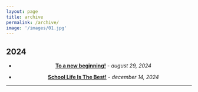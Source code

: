 ```yaml
---
layout: page
title: archive
permalink: /archive/
image: '/images/01.jpg'
---
```

## 2024

<div style="text-align: center;">
  
- **[To a new beginning!](https://mgse-blogs.github.io/2024/08/29/to-a-new-beginning/)** - *august 29, 2024*

- **[School Life Is The Best!](https://mgse-blogs.github.io/2024/12/14/School-Life-Is-The-Best/)** - *december 14, 2024*
  
</div>
  
<hr>
